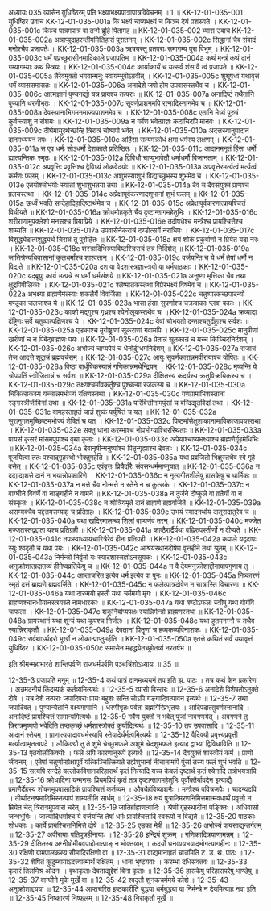 अध्यायः 035
व्यासेन युधिष्ठिरम् प्रति भक्ष्याभक्ष्यपात्रापात्रविवेचनम् ॥ 1 ॥
KK-12-01-035-001	युधिष्ठिर उवाच 
KK-12-01-035-001a	किं भक्ष्यं चाप्यभक्ष्यं च किञ्च देयं प्रशस्यते ।
KK-12-01-035-001c	किञ्च पात्रमपात्रं वा तन्मे ब्रूहि पितामह ॥
KK-12-01-035-002	व्यास उवाच 
KK-12-01-035-002a	अत्राप्युदाहरन्तीममितिहासं पुरातनम् ।
KK-12-01-035-002c	सिद्धानां चैव संवादं मनोश्चैव प्रजापतेः ॥
KK-12-01-035-003a	ऋषयस्तु व्रतपराः समागम्य पुरा विभुम् ।
KK-12-01-035-003c	धर्मं पप्रच्छुरासीनमादिकाले प्रजापतिम् ॥
KK-12-01-035-004a	कथं मन्त्रं कथं दानं गम्यागम्याः कथं स्त्रियः ।
KK-12-01-035-004c	कार्याकार्यं च यत्सर्वं शंस वै त्वं प्रजापते ॥
KK-12-01-035-005a	तैरेवमुक्तो भगवान्मनुः स्वायम्भुवोऽब्रवीत् ।
KK-12-01-035-005c	शुश्रूषध्वं यथावृत्तं धर्मं व्याससमासतः ॥
KK-12-01-035-006a	अनादेशे जपो होम उपवासस्तथैव च ।
KK-12-01-035-006c	आत्मज्ञानं पुण्यनद्यो यत्र प्रायश्च तत्पराः ॥
KK-12-01-035-007a	अनादिष्टं तथैतानि पुण्यानि धरणीभृतः ।
KK-12-01-035-007c	सुवर्णप्राशनमपि रत्नादिस्नानमेव च ॥
KK-12-01-035-008a	देवस्थानाभिगमनमाज्यप्राशनमेव च ।
KK-12-01-035-008c	एतानि मेध्यं पुरुषं कुर्वन्त्याशु न संशयः ॥
KK-12-01-035-009a	न गर्वेण भवेत्प्राज्ञः कदाचिदपि मानवः ।
KK-12-01-035-009c	दीर्घमायुरथेच्छन्हि त्रिरात्रं चोष्णपो भवेत् ॥
KK-12-01-035-010a	अदत्तस्यानुपादानं दानमध्ययनं तपः ।
KK-12-01-035-010c	अहिंसा सत्यमक्रोधं क्षमा धर्मस्य लक्षणम् ॥
KK-12-01-035-011a	स एव धर्मः सोऽधर्मो देशकाले प्रतिष्ठितः ।
KK-12-01-035-011c	आदानमनृतं हिंसा धर्मो ह्यात्यन्तिकः स्मृतः ॥
KK-12-01-035-012a	द्विविधौ चाप्युभावेतौ धर्माधर्मौ विजानताम् ।
KK-12-01-035-012c	अप्रवृत्तिः प्रवृत्तिश्च द्वैविध्यं लोकवेदयोः ॥
KK-12-01-035-013a	अप्रवृत्तेरमर्त्यत्वं मर्त्यत्वं कर्मणः फलम् ।
KK-12-01-035-013c	अशुभस्याशुभं विद्याच्छुभस्य शुभमेव च ।
KK-12-01-035-013e	एतयोश्चोभयोः स्यातां शुभाशुभतया तथा ॥
KK-12-01-035-014a	दैवं च दैवसंयुक्तं प्राणश्च प्रलयस्तथा ।
KK-12-01-035-014c	अप्रेक्षापूर्वकरणादशुभानां शुभं फलम् ॥
KK-12-01-035-015a	ऊर्ध्वं भवति सन्देहादिहादिष्टार्थमेव च ।
KK-12-01-035-015c	अप्रेक्षापूर्वकरणात्प्रायश्चित्तं विधीयते ॥
KK-12-01-035-016a	क्रोधमोहकृते चैव दृष्टान्तागमहेतुभिः ।
KK-12-01-035-016c	शरीराणामुपक्लेशो मनसश्च प्रियाप्रिये ।
KK-12-01-035-016e	तदौषधैश्च मन्त्रैश्च प्रायश्चित्तैश्च शाम्यति ॥
KK-12-01-035-017a	उपवासेनैकरात्रं दण्डोत्सर्गे नराधिपः ।
KK-12-01-035-017c	विशुद्ध्येदात्मशुद्ध्यर्थं त्रिरात्रं तु पुरोहितः ॥
KK-12-01-035-018a	क्षयं शोकं प्रकुर्वाणो न म्रियेत यदा नरः ।
KK-12-01-035-018c	शस्त्रादिभिरुपाविष्टस्त्रिरात्रं तत्र निर्दिशेत् ॥
KK-12-01-035-019a	जातिश्रेण्यधिवासानां कुलधर्मांश्च शाश्वतान् ।
KK-12-01-035-019c	वर्जयन्ति च ये धर्मं तेषां धर्मो न विद्यते ॥
KK-12-01-035-020a	दश वा वेदशास्त्रज्ञास्त्रयो वा धर्मपाठकाः ।
KK-12-01-035-020c	यद्ब्रूयुः कार्य उत्पन्ने स धर्मो धर्मसंशये ॥
KK-12-01-035-021a	अनुष्णा मृत्तिका चैव तथा क्षुद्रपिपीलिकाः ।
KK-12-01-035-021c	श्लेष्मातकस्तथा विप्रैरभक्ष्यं विषमेव च ॥
KK-12-01-035-022a	अभक्ष्या ब्राह्मणैर्मत्स्याः शकलैर्ये विवर्जिताः ।
KK-12-01-035-022c	चतुष्पात्कच्छपादन्यो मण्डूका जलजाश्च ये ॥
KK-12-01-035-023a	भासा हंसाः सुपर्णाश्च चक्रवाकाः प्लवा बकाः ।
KK-12-01-035-023c	काको मद्गुश्च गृध्रश्च श्येनोलूकस्तथैव च ॥
KK-12-01-035-024a	क्रव्यादा दंष्ट्रिणः सर्वे चतुष्पात्पक्षिणश्च ये ।
KK-12-01-035-024c	येषां चोभयतो दन्ताश्चतुर्दंष्ट्राश्च सर्वशः ॥
KK-12-01-035-025a	एडकाश्च मृगोष्ट्राणां सूकराणां गवामपि ।
KK-12-01-035-025c	मानुषीणां खरीणां च न पिबेद्ब्राह्मणः पयः ॥
KK-12-01-035-026a	प्रेतान्नं सूतकान्नं च यच्च किञ्चिदनिर्दशम् ।
KK-12-01-035-026c	अभोज्यं चाप्यपेयं च धेनोर्दुग्धमनिर्दशम् ॥
KK-12-01-035-027a	राजान्नं तेज आदत्ते शूद्रान्नं ब्रह्मवर्चसम् ।
KK-12-01-035-027c	आयुः सुवर्णकारान्नमवीरायाश्च योषितः ॥
KK-12-01-035-028a	विष्ठा वार्धुषिकस्यान्नं गणिकान्नमथेन्द्रियम् ।
KK-12-01-035-028c	मृष्यन्ति ये चोपपतिं स्त्रीजितान्नं च सर्वशः ॥
KK-12-01-035-029a	दीक्षितस्य कदर्यस्य क्रतुविक्रयिकस्य च ।
KK-12-01-035-029c	तक्ष्णश्चर्मावकर्तुश्च पुंश्चल्या रजकस्य च ॥
KK-12-01-035-030a	चिकित्सकस्य यच्चान्नमभोज्यं रक्षिणस्तथा ।
KK-12-01-035-030c	गणग्रामाभिशस्तानां रङ्गस्त्रीजीविनां तथा ॥
KK-12-01-035-031a	परिवित्तीनामपुंसां च बन्दिद्यूतविदां तथा ।
KK-12-01-035-031c	वामहस्ताहृतं चान्नं शुष्कं पर्युषितं च यत् ॥
KK-12-01-035-032a	सुरानुगतमुच्छिष्टमभोज्यं शेषितं च यत् ।
KK-12-01-035-032c	पिष्टमांसेक्षुशाकानामाविकाजापयस्तथा ।
KK-12-01-035-032e	सक्तु धाना करम्भाश्च नोपभोग्याश्चिरस्थिताः ॥
KK-12-01-035-033a	पायसं कृसरं मांसमपूपाश्च वृथा कृताः ।
KK-12-01-035-033c	अपेयाश्चाप्यभक्ष्याश्च ब्राह्मणैर्गृहमेधिभिः ॥
KK-12-01-035-034a	देवानृषीन्मनुष्यांश्च पितॄन्गृह्याश्च देवताः ।
KK-12-01-035-034c	पूजयित्वा ततः पश्चाद्गृहस्थो भोक्तुमर्हति ॥
KK-12-01-035-035a	यथा प्रव्रजितो भिक्षुस्तथैव स्वे गृहे वसेत् ।
KK-12-01-035-035c	एवंवृत्तः प्रियैर्दारैः संवसन्धर्ममाप्नुयात् ॥
KK-12-01-035-036a	न दद्याद्यशसे दानं न भयान्नोपकारिणे ।
KK-12-01-035-036c	न नृत्यगीतशीलेषु हासकेषु च धार्मिकः ॥
KK-12-01-035-037a	न मत्ते चैव नोन्मत्ते न स्तेने न च कुत्सके ।
KK-12-01-035-037c	न वाग्घीने विवर्णे वा नाङ्गहीने न वामने ॥
KK-12-01-035-038a	न दुर्जने दौष्कुले वा व्रतैर्यो वा न संस्कृतः ।
KK-12-01-035-038c	न श्रोत्रियमृते दानं ब्राह्मणे ब्रह्मवर्जिते ॥
KK-12-01-035-039a	असम्यक्चैव यद्दत्तमसम्यक् च प्रतिग्रहः ।
KK-12-01-035-039c	उभयं स्यादनर्थाय दातुरादातुरेव च ॥
KK-12-01-035-040a	यथा खदिरमालम्ब्य शिलां वाप्यर्णवं तरन् ।
KK-12-01-035-040c	मज्जेत मज्जतस्तद्वद्दाता यश्च प्रतिग्रही ॥
KK-12-01-035-041a	काष्ठैरार्द्रैर्यथा वह्निरुपस्तीर्णो न दीप्यते ।
KK-12-01-035-041c	तपःस्वाध्यायचारित्रैरेवं हीनः प्रतिग्रही ॥
KK-12-01-035-042a	कपाले यद्वदापः स्युः श्वदृतौ च यथा पयः ।
KK-12-01-035-042c	आश्रयस्थानदोषेण वृत्तहीने तथा श्रुतम् ॥
KK-12-01-035-043a	निर्मन्त्रो निर्वृतो यः स्यादशास्त्रज्ञोऽनसूयकः ।
KK-12-01-035-043c	अनुक्रोशात्प्रदातव्यं हीनेष्वव्रतिकेषु च ॥
KK-12-01-035-044a	न वै देयमनुक्रोशाद्दीनायापगुणाय तु ।
KK-12-01-035-044c	आप्ताचरित इत्येव धर्म इत्येव वा पुनः ॥
KK-12-01-035-045a	निष्कारणं स्मृतं दत्तं ब्राह्मणे ब्रह्मवर्जिते ।
KK-12-01-035-045c	न फलेत्पात्रदोषेण न चात्रास्ति विचारणा ॥
KK-12-01-035-046a	यथा दारुमयो हस्ती यथा चर्ममयो मृगः ।
KK-12-01-035-046c	ब्राह्मणश्चानधीयानस्त्रयस्ते नामधारकाः ॥
KK-12-01-035-047a	यथा षण्ढोऽफलः स्त्रीषु यथा गौर्गवि चाफला ।
KK-12-01-035-047c	शकुनिर्वाप्यपक्षः स्यान्निर्मन्त्रो ब्राह्मणस्तथा ॥
KK-12-01-035-048a	ग्रामस्थानं यथा शून्यं यथा कूपश्च निर्जलः ।
KK-12-01-035-048c	यथा हुतमनग्नौ च तथैव स्यान्निराकृतौ ॥
KK-12-01-035-049a	देवतानां पितॄणां च हव्यकव्यविनाशकः ।
KK-12-01-035-049c	सर्वथाऽर्थहरो मूर्खो न लोकान्प्राप्तुमर्हति ॥
KK-12-01-035-050a	एतत्ते कथितं सर्वं यथावृत्तं युधिष्ठिर ।
KK-12-01-035-050c	समासेन महद्ध्येतच्छ्रोतव्यं नरतर्षभ ॥ 

इति श्रीमन्महाभारते शान्तिपर्वणि राजधर्मपर्वणि पञ्चत्रिंशोऽध्यायः ॥ 35 ॥

12-35-3 प्रजापतिं मनुम् ॥ 12-35-4 कथं पात्रं दानमध्ययनं तप इति झ. पाठः । तत्र कथं केन प्रकारेण । अन्नमदनीयं किंद्रव्यकं कर्तव्यमित्यर्थः ॥ 12-35-5 व्यासो विस्तरः ॥ 12-35-6 अनादेशे विशेषतोऽनुक्ते दोषे । यत्र देशे तत्पराः जपादिपराः प्रायः बहुशः सन्ति सोऽपि गङ्गादिवत्पावन इत्यर्थः ॥ 12-35-7 तथा जपादिवत् । पुण्यान्येतानि वक्ष्यमाणानि । धरणीभृतः पर्वता ब्रह्मगिरिप्रभृतयः । आदिपदात्सुवर्णस्नानादि । अनादिष्टं प्रायश्चित्तं सामान्यमित्यर्थः ॥ 12-35-9 गर्वेण युक्तो न भवेत् पूजां नावगणयेत् । अवगणने तु त्रिरात्रमुष्णपो भवेदिति तप्तकृच्छ्रं धर्मशास्त्रोक्तं कुर्यादित्यर्थः ॥ 12-35-10 तप उपवासादि ॥ 12-35-11 आदानं स्तेयम् । प्राणात्ययादावधर्मस्यापि स्तेयादेर्धर्मत्वमित्यर्थः ॥ 12-35-12 वैदिक्यौ प्रवृत्त्यप्रवृत्ती मर्त्यात्वामृतत्वप्रदे । लौकिक्यौ तु ते शुभे चेच्छुभफले अशुभे चेदशुभफले इत्याह द्वाभ्यां द्विविधाविति ॥ 12-35-13 एतयोर्लौकिक्योः । फले अपि कारणानुरूपे इत्यर्थः ॥ 12-35-14 दैवयुक्तं शास्त्रीयं कर्म । प्राणो जीवनम् । एतेषां चतुर्णामप्रेक्षापूर्वं यत्किञ्चित्क्रियते तर्ह्यशुभानां नीचानामपि पुंसां तस्य फलं शुभं भवति ॥ 12-35-15 सत्यपि सन्देहे यल्लोकविगानपरिहारार्थं कृतं नित्यादि यच्च केवलं दृष्टार्थं कृतं श्येनादि तत्रोभयत्रापि ॥ 12-35-16 क्रोधादिना यन्मनसः प्रियमप्रियं कृतं तत्र दृष्टान्तागमहेतुभिः पूर्वोक्तैर्यावदेन इत्याद्यैः प्रमाणैर्देहस्य शोषणमुपवासादिकं प्रायश्चित्तं कर्तव्यम् । औषधैर्हविष्याशनैः । मन्त्रैश्च पवित्रजपैः । चादन्यदपि । तीर्थाटनश्रमादिभिस्तत्पापं शाम्यतीति सार्धम् ॥ 12-35-18 क्षयं पुत्रादिमरणनिमित्तमात्मवधार्थं प्रवृत्तो न म्रियेत चेत् त्रिरात्रमुपवासं चरेत् ॥ 12-35-19 जातिर्ब्राह्मणत्वादिः । श्रेणी गृहस्थादीनां पङ्क्तिः । अधिवासो जन्भभूमिः । जात्यादिधर्मांश्च ये वर्जयन्ति तेषां धर्मः प्रायश्चित्तादि स्वरूपो न विद्यते ॥ 12-35-20 पाठकाः शोधकाः । कार्ये प्रायश्चित्तनिमित्ते दोषे ॥ 12-35-25 एडका मेषी ॥ 12-35-26 अभोज्यं पायसाद्यन्तर्गतम् ॥ 12-35-27 अवीरायाः पतिपुत्रहीनायाः ॥ 12-35-28 इन्द्रियं शुक्रम् । गणिकादित्रयाणामन्नम् ॥ 12-35-29 दीक्षितस्य अग्नीषोमीयवपाहोमात्प्राङ् न भोक्तव्यम् । कदर्यो धनव्ययभयाद्भोगत्यागहीनः ॥ 12-35-30 रक्षिणो ग्रामपालकस्य सीमादिरक्षिणो वा ॥ 12-35-31 वाद्यमानाहृतं चान्नमिति ट. ड. थ. पाठः ॥ 12-35-32 शेषितं कुटुम्बायाऽदत्त्वात्मार्थं रक्षितम् । धाना भृष्टयवाः । करम्भा दधिसक्तवः ॥ 12-35-33 कृसरं तिलमिश्र ओदनः । वृथाकृताः देवताद्युद्देशं विना कृताः ॥ 12-35-36 हासकेषु परिहासपरेषु भाण्डेषु ॥ 12-35-37 वाग्घीने मूके मूर्खे वा ॥ 12-35-42 श्वदृतौ शुनकचर्ममये कोशे ॥ 12-35-43 अनुक्रोशाद्दयया ॥ 12-35-44 आप्तचरित इष्टकारीति बुद्ध्या धर्मबुद्ध्या वा निर्मन्त्रे न देयमित्याह नवा इति ॥ 12-35-45 निष्कारणं निष्फलम् ॥ 12-35-48 निराकृतौ मूर्खे ॥
